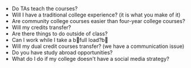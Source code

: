 * Do TAs teach the courses?
* Will I have a traditional college experience? (it is what you make of it)
* Are community college courses easier than four-year college courses?
* Will my credits transfer?
* Are there things to do outside of class?
* Can I work while I take a b full load?b 
* Will my dual credit courses transfer? (we have a communication issue)
* Do you have study abroad opportunities?
* What do I do if my college doesn't have a social media strategy?